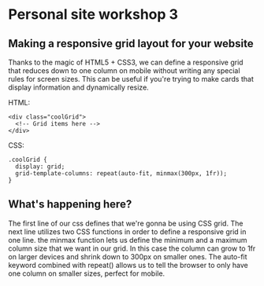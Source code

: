 # Personal site workshop 3

## Making a responsive grid layout for your website

Thanks to the magic of HTML5 + CSS3, we can define a responsive grid that reduces down to one column on mobile without writing any special rules for screen sizes. This can be useful if you're trying to make cards that display information and dynamically resize.

HTML:
```
<div class="coolGrid">
  <!-- Grid items here -->
</div>
```

CSS:
```
.coolGrid {
  display: grid;
  grid-template-columns: repeat(auto-fit, minmax(300px, 1fr));
}
```

## What's happening here?

The first line of our css defines that we're gonna be using CSS grid. The next line utilizes two CSS functions in order to define a responsive grid in one line. the minmax function lets us define the minimum and a maximum column size that we want in our grid. In this case the column can grow to 1fr on larger devices and shrink down to 300px on smaller ones. The auto-fit keyword combined with repeat() allows us to tell the browser to only have one column on smaller sizes, perfect for mobile.
